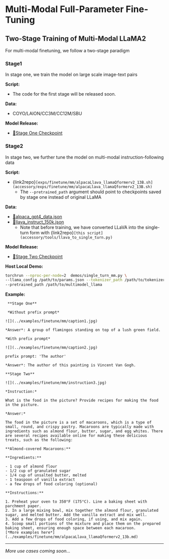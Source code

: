 # Multi-Modal Full-Parameter Fine-Tuning

## Two-Stage Training of Multi-Modal LLaMA2

For multi-modal finetuning, we follow a two-stage paradigm

### Stage1

In stage one, we train the model on large scale image-text pairs

**Script:**

+ The code for the first stage will be released soon.

**Data:**

+ COYO/LAION/CC3M/CC12M/SBU

**Model Release:**

+ [🤗Stage One Checkpoint](https://huggingface.co/Alpha-VLLM/LLaMA2-Accessory/tree/main/finetune/mm/caption_llamaQformerv2_13b/)

### Stage2

In stage two, we further tune the model on multi-modal instruction-following data

**Script:**

+ {link2repo}`[exps/finetune/mm/alpacaLlava_llamaQformerv2_13B.sh](accessory/exps/finetune/mm/alpacaLlava_llamaQformerv2_13B.sh)`
  + The `--pretrained_path` argument should point to checkpoints saved by stage one instead of original LLaMA

**Data:**

+ [💾alpaca_gpt4_data.json](https://github.com/Instruction-Tuning-with-GPT-4/GPT-4-LLM/blob/main/data/alpaca_gpt4_data.json)
+ [💾llava_instruct_150k.json](https://huggingface.co/datasets/liuhaotian/LLaVA-Instruct-150K/blob/main/llava_instruct_150k.json)
  + Note that before training, we have converted LLaVA into the single-turn form with {link2repo}`[this script](accessory/tools/llava_to_single_turn.py)`

**Model Release:**

+ [🤗Stage Two Checkpoint](https://huggingface.co/Alpha-VLLM/LLaMA2-Accessory/tree/main/finetune/mm/alpacaLlava_llamaQformerv2_13b/)

**Host Local Demo:**

```bash
torchrun --nproc-per-node=2  demos/single_turn_mm.py \
--llama_config /path/to/params.json --tokenizer_path /path/to/tokenizer.model \
--pretrained_path /path/to/multimodel_llama
```
**Example:**

```{card}
 **Stage One**

 *Without prefix prompt*

![](../examples/finetune/mm/caption1.jpg)

*Answer*: A group of flamingos standing on top of a lush green field.

*With prefix prompt*

![](../examples/finetune/mm/caption2.jpg)

prefix prompt: 'The author'

*Answer*: The author of this painting is Vincent Van Gogh.

**Stage Two**

![](../examples/finetune/mm/instruction3.jpg)

*Instruction:*

What is the food in the picture? Provide recipes for making the food in the picture.

*Answer:*

The food in the picture is a set of macaroons, which is a type of small, round, and crispy pastry. Macaroons are typically made with ingredients such as almond flour, butter, sugar, and egg whites. There are several recipes available online for making these delicious treats, such as the following:

**Almond-covered Macaroons:**

**Ingredients:**

- 1 cup of almond flour
- 1/2 cup of granulated sugar
- 1/4 cup of unsalted butter, melted
- 1 teaspoon of vanilla extract
- a few drops of food coloring (optional)

**Instructions:**

1. Preheat your oven to 350°F (175°C). Line a baking sheet with parchment paper.
2. In a large mixing bowl, mix together the almond flour, granulated sugar, and melted butter. Add the vanilla extract and mix well.
3. Add a few drops of food coloring, if using, and mix again.
4. Scoop small portions of the mixture and place them on the prepared baking sheet, ensuring enough space between each macaroon.
[*More examples here*](../examples/finetune/mm/alpacaLlava_llamaQformerv2_13b.md)
```

---

*More use cases coming soon...*
